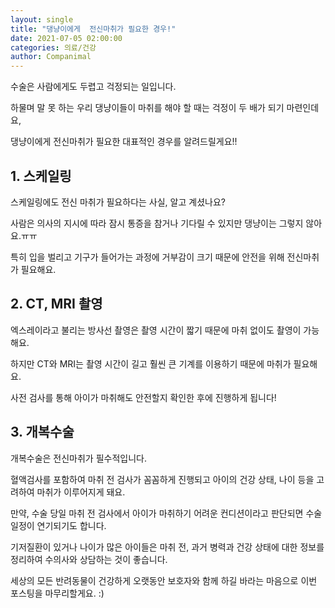 ```yaml
---
layout: single
title: "댕냥이에게  전신마취가 필요한 경우!"
date: 2021-07-05 02:00:00
categories: 의료/건강
author: Companimal
---
```


수술은 사람에게도 두렵고 걱정되는 일입니다.

하물며 말 못 하는 우리 댕냥이들이 마취를 해야 할 때는 걱정이 두 배가 되기 마련인데요,

댕냥이에게 전신마취가 필요한 대표적인 경우를 알려드릴게요!!

## 1. 스케일링

스케일링에도 전신 마취가 필요하다는 사실, 알고 계셨나요?

사람은 의사의 지시에 따라 잠시 통증을 참거나 기다릴 수 있지만 댕냥이는 그렇지 않아요.ㅠㅠ

특히 입을 벌리고 기구가 들어가는 과정에 거부감이 크기 때문에 안전을 위해 전신마취가 필요해요.

## 2. CT, MRI 촬영

엑스레이라고 불리는 방사선 촬영은 촬영 시간이 짧기 때문에 마취 없이도 촬영이 가능해요.

하지만 CT와 MRI는 촬영 시간이 길고 훨씬 큰 기계를 이용하기 때문에 마취가 필요해요.

사전 검사를 통해 아이가 마취해도 안전할지 확인한 후에 진행하게 됩니다!

## 3. 개복수술

개복수술은 전신마취가 필수적입니다.

혈액검사를 포함하여 마취 전 검사가 꼼꼼하게 진행되고 아이의 건강 상태, 나이 등을 고려하여 마취가 이루어지게 돼요.

만약, 수술 당일 마취 전 검사에서 아이가 마취하기 어려운 컨디션이라고 판단되면 수술 일정이 연기되기도 합니다.

기저질환이 있거나 나이가 많은 아이들은 마취 전, 과거 병력과 건강 상태에 대한 정보를 정리하여 수의사와 상담하는 것이 좋습니다.

세상의 모든 반려동물이 건강하게 오랫동안 보호자와 함께 하길 바라는 마음으로 이번 포스팅을 마무리할게요. :)
